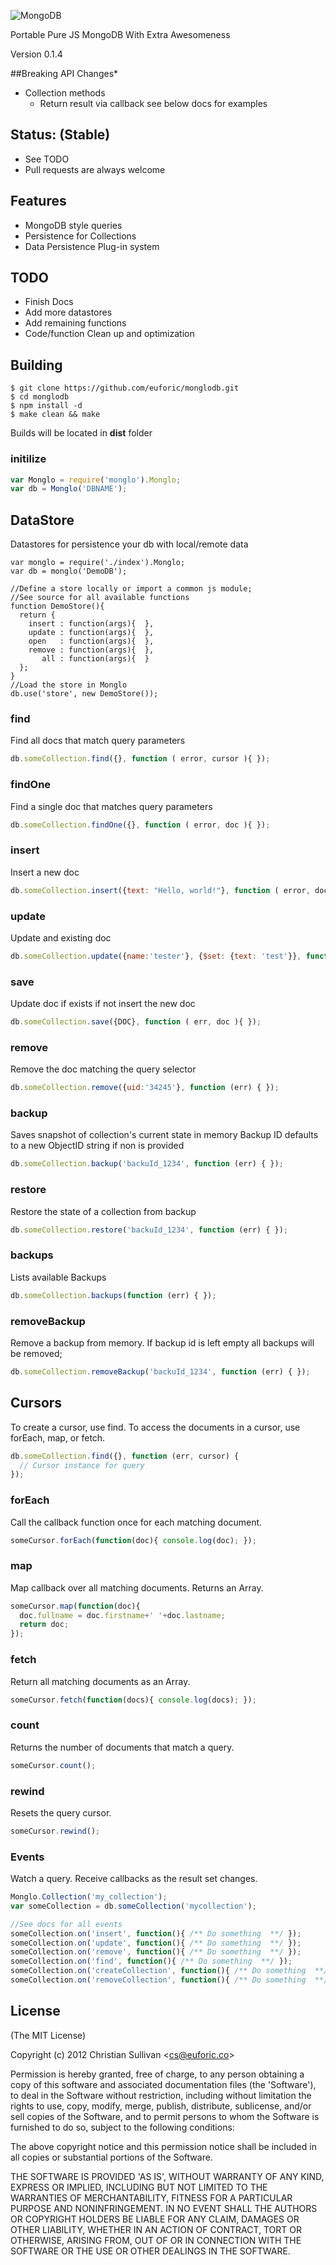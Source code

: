 ![MongoDB](https://github.com/Monglo/monglo.github.com/raw/master/images/logo.png)

Portable Pure JS MongoDB With Extra Awesomeness

Version 0.1.4

##Breaking API Changes*
 - Collection methods
   - Return result via callback see below docs for examples

## Status: (Stable)
 - See TODO
 - Pull requests are always welcome

## Features
 - MongoDB style queries
 - Persistence for Collections
 - Data Persistence Plug-in system

## TODO
  - Finish Docs
  - Add more datastores
  - Add remaining functions
  - Code/function Clean up and optimization


## Building

```
$ git clone https://github.com/euforic/monglodb.git
$ cd monglodb
$ npm install -d
$ make clean && make
```
Builds will be located in __dist__ folder



### initilize

```js
var Monglo = require('monglo').Monglo;
var db = Monglo('DBNAME');
```

## DataStore
Datastores for persistence your db with local/remote data
```
var monglo = require('./index').Monglo;
var db = monglo('DemoDB');

//Define a store locally or import a common js module;
//See source for all available functions
function DemoStore(){
  return {
    insert : function(args){  },
    update : function(args){  },
    open   : function(args){  },
    remove : function(args){  },
       all : function(args){  }
  };
}
//Load the store in Monglo
db.use('store', new DemoStore());
```

### find
Find all docs that match query parameters
```js
db.someCollection.find({}, function ( error, cursor ){ });
```

### findOne
Find a single doc that matches query parameters

```js
db.someCollection.findOne({}, function ( error, doc ){ });
```

### insert
Insert a new doc

```js
db.someCollection.insert({text: "Hello, world!"}, function ( error, doc ){ });
```

### update
Update and existing doc

```js
db.someCollection.update({name:'tester'}, {$set: {text: 'test'}}, function ( err, doc ){ });
```

### save
Update doc if exists if not insert the new doc

```js
db.someCollection.save({DOC}, function ( err, doc ){ });
```

### remove
Remove the doc matching the query selector

```js
db.someCollection.remove({uid:'34245'}, function (err) { });
```

### backup
Saves snapshot of collection's current state in memory
Backup ID defaults to a new ObjectID string if non is provided

```js
db.someCollection.backup('backuId_1234', function (err) { });
```

### restore
Restore the state of a collection from backup

```js
db.someCollection.restore('backuId_1234', function (err) { });
```

### backups
Lists available Backups

```js
db.someCollection.backups(function (err) { });
```

### removeBackup
Remove a backup from memory.
If backup id is left empty all backups will be removed;

```js
db.someCollection.removeBackup('backuId_1234', function (err) { });
```

## Cursors

To create a cursor, use find. To access the documents in a cursor, use forEach, map, or fetch.

```js
db.someCollection.find({}, function (err, cursor) {
  // Cursor instance for query
});
```

### forEach
Call the callback function once for each matching document.

```js
someCursor.forEach(function(doc){ console.log(doc); });
```

### map
Map callback over all matching documents. Returns an Array.

```js
someCursor.map(function(doc){
  doc.fullname = doc.firstname+' '+doc.lastname;
  return doc;
});
```

### fetch
Return all matching documents as an Array.

```js
someCursor.fetch(function(docs){ console.log(docs); });
```

### count
Returns the number of documents that match a query.

```js
someCursor.count();
```

### rewind
Resets the query cursor.

```js
someCursor.rewind();
```

### Events
Watch a query. Receive callbacks as the result set changes.

```js
Monglo.Collection('my_collection');
var someCollection = db.someCollection('mycollection');

//See docs for all events
someCollection.on('insert', function(){ /** Do something  **/ });
someCollection.on('update', function(){ /** Do something  **/ });
someCollection.on('remove', function(){ /** Do something  **/ });
someCollection.on('find', function(){ /** Do something  **/ });
someCollection.on('createCollection', function(){ /** Do something  **/ });
someCollection.on('removeCollection', function(){ /** Do something  **/ });
```

## License

(The MIT License)

Copyright (c) 2012 Christian Sullivan &lt;cs@euforic.co&gt;

Permission is hereby granted, free of charge, to any person obtaining
a copy of this software and associated documentation files (the
'Software'), to deal in the Software without restriction, including
without limitation the rights to use, copy, modify, merge, publish,
distribute, sublicense, and/or sell copies of the Software, and to
permit persons to whom the Software is furnished to do so, subject to
the following conditions:

The above copyright notice and this permission notice shall be
included in all copies or substantial portions of the Software.

THE SOFTWARE IS PROVIDED 'AS IS', WITHOUT WARRANTY OF ANY KIND,
EXPRESS OR IMPLIED, INCLUDING BUT NOT LIMITED TO THE WARRANTIES OF
MERCHANTABILITY, FITNESS FOR A PARTICULAR PURPOSE AND NONINFRINGEMENT.
IN NO EVENT SHALL THE AUTHORS OR COPYRIGHT HOLDERS BE LIABLE FOR ANY
CLAIM, DAMAGES OR OTHER LIABILITY, WHETHER IN AN ACTION OF CONTRACT,
TORT OR OTHERWISE, ARISING FROM, OUT OF OR IN CONNECTION WITH THE
SOFTWARE OR THE USE OR OTHER DEALINGS IN THE SOFTWARE.